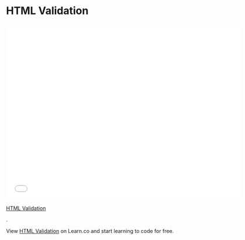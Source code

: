 # HTML Validation

<iframe width="640" height="480" src="//www.youtube.com/embed/nYglnxMUixM?rel=0&modestbranding=1" frameborder="0" allowfullscreen></iframe>

<p><a href="https://www.youtube.com/watch?v=nYglnxMUixM">HTML Validation</a></p>.

<p data-visibility='hidden'>View <a href='https://learn.co/lessons/html-validation' title='HTML Validation'>HTML Validation</a> on Learn.co and start learning to code for free.</p>
